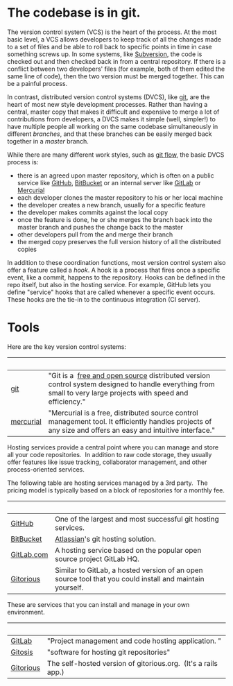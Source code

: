 
# The codebase is in git.

The version control system (VCS) is the heart of the process. At the most basic level, a VCS allows developers to keep track of all the changes made to a set of files and be able to roll back to specific points in time in case something screws up. In some systems, like [Subversion](http://subversion.apache.org/ ""), the code is checked out and then checked back in from a central repository. If there is a conflict between two developers' files (for example, both of them edited the same line of code), then the two version must be merged together. This can be a painful process.

In contrast, distributed version control systems (DVCS), like [git](http://git-scm.com/), are the heart of most new style development processes. Rather than having a central, master copy that makes it difficult and expensive to merge a lot of contributions from developers, a DVCS makes it simple (well, simpler!) to have multiple people all working on the same codebase simultaneously in different _branches_, and that these branches can be easily merged back together in a _master_ branch.

While there are many different work styles, such as [git flow](http://nvie.com/posts/a-successful-git-branching-model/), the basic DVCS process is:

- there is an agreed upon master repository, which is often on a public service like [GitHub](https://github.com/), [BitBucket](https://bitbucket.org/ "") or an internal server like [GitLab](https://www.gitlab.com/ "") or [Mercurial](http://mercurial.selenic.com/)
- each developer clones the master repository to his or her local machine
- the developer creates a new branch, usually for a specific feature
- the developer makes commits against the local copy
- once the feature is done, he or she merges the branch back into the master branch and pushes the change back to the master
- other developers pull from the and merge their branch
- the merged copy preserves the full version history of all the distributed copies

In addition to these coordination functions, most version control system also offer a feature called a _hook_. A hook is a process that fires once a specific event, like a commit, happens to the repository. Hooks can be defined in the repo itself, but also in the hosting service. For example, GitHub lets you define "service" hooks that are called whenever a specific event occurs. These hooks are the tie-in to the continuous integration (CI server).

# Tools

Here are the key version control systems:

|   |   |
| --- | --- |
| [git](http://git-scm.com/) | "Git is a  [free and open source](http://git-scm.com/about/free-and-open-source "") distributed version control system designed to handle everything from small to very large projects with speed and efficiency." |
| [mercurial](http://mercurial.selenic.com/) | "Mercurial is a free, distributed source control management tool. It efficiently handles projects of any size and offers an easy and intuitive interface." |

Hosting services provide a central point where you can manage and store all your code repositories.  In addition to raw code storage, they usually offer features like issue tracking, collaborator management, and other process-oriented services.  

The following table are hosting services managed by a 3rd party.  The pricing model is typically based on a block of repositories for a monthly fee.

|   |   |
| --- | --- |
| [GitHub](https://github.com/ "") | One of the largest and most successful git hosting services. |
| [BitBucket](https://bitbucket.org/ "") | [Atlassian](https://www.atlassian.com/ "")'s git hosting solution. |
| [GitLab.com](https://www.gitlab.com/ "") | A hosting service based on the popular open source project GitLab HQ. |
| [Gitorious](https://gitorious.org/ "") | Similar to GitLab, a hosted version of an open source tool that you could install and maintain yourself. |

These are services that you can install and manage in your own environment.

|   |   |
| --- | --- |
| [GitLab](https://github.com/gitlabhq/gitlabhq "") | "Project management and code hosting application. " |
| [Gitosis](https://github.com/tv42/gitosis) | "software for hosting git repositories" |
| [Gitorious](https://gitorious.org/gitorious "") | The self-hosted version of gitorious.org.  (It's a rails app.) |

 

